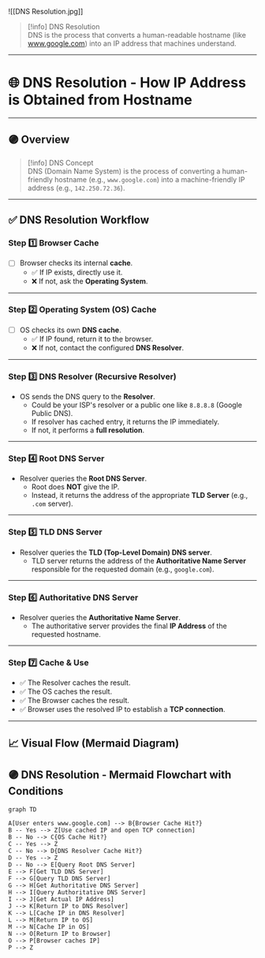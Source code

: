 ![[DNS Resolution.jpg]]

> [!info] DNS Resolution  
> DNS is the process that converts a human-readable hostname (like www.google.com) into an IP address that machines understand.

---
# 🌐 DNS Resolution - How IP Address is Obtained from Hostname

---

## 🟣 Overview

> [!info] DNS Concept  
> DNS (Domain Name System) is the process of converting a human-friendly hostname (e.g., `www.google.com`) into a machine-friendly IP address (e.g., `142.250.72.36`).

---

## ✅ DNS Resolution Workflow

### Step 1️⃣ Browser Cache

- [ ] Browser checks its internal **cache**.
    - ✅ If IP exists, directly use it.
    - ❌ If not, ask the **Operating System**.

---

### Step 2️⃣ Operating System (OS) Cache

- [ ] OS checks its own **DNS cache**.
    - ✅ If IP found, return it to the browser.
    - ❌ If not, contact the configured **DNS Resolver**.

---

### Step 3️⃣ DNS Resolver (Recursive Resolver)

- OS sends the DNS query to the **Resolver**.
    - Could be your ISP's resolver or a public one like `8.8.8.8` (Google Public DNS).
    - If resolver has cached entry, it returns the IP immediately.
    - If not, it performs a **full resolution**.

---

### Step 4️⃣ Root DNS Server

- Resolver queries the **Root DNS Server**.
    - Root does **NOT** give the IP.
    - Instead, it returns the address of the appropriate **TLD Server** (e.g., `.com` server).

---

### Step 5️⃣ TLD DNS Server

- Resolver queries the **TLD (Top-Level Domain) DNS server**.
    - TLD server returns the address of the **Authoritative Name Server** responsible for the requested domain (e.g., `google.com`).

---

### Step 6️⃣ Authoritative DNS Server

- Resolver queries the **Authoritative Name Server**.
    - The authoritative server provides the final **IP Address** of the requested hostname.

---

### Step 7️⃣ Cache & Use

- ✅ The Resolver caches the result.
- ✅ The OS caches the result.
- ✅ The Browser caches the result.
- ✅ Browser uses the resolved IP to establish a **TCP connection**.

---

## 📈 Visual Flow (Mermaid Diagram)

## 🟣 DNS Resolution - Mermaid Flowchart with Conditions

```mermaid
graph TD

A[User enters www.google.com] --> B{Browser Cache Hit?}
B -- Yes --> Z[Use cached IP and open TCP connection]
B -- No --> C{OS Cache Hit?}
C -- Yes --> Z
C -- No --> D{DNS Resolver Cache Hit?}
D -- Yes --> Z
D -- No --> E[Query Root DNS Server]
E --> F[Get TLD DNS Server]
F --> G[Query TLD DNS Server]
G --> H[Get Authoritative DNS Server]
H --> I[Query Authoritative DNS Server]
I --> J[Get Actual IP Address]
J --> K[Return IP to DNS Resolver]
K --> L[Cache IP in DNS Resolver]
L --> M[Return IP to OS]
M --> N[Cache IP in OS]
N --> O[Return IP to Browser]
O --> P[Browser caches IP]
P --> Z

